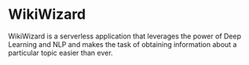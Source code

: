 # WikiWizard
WikiWizard is a serverless application that leverages the power of Deep Learning and NLP and makes the task of obtaining information about a particular topic easier than ever.
